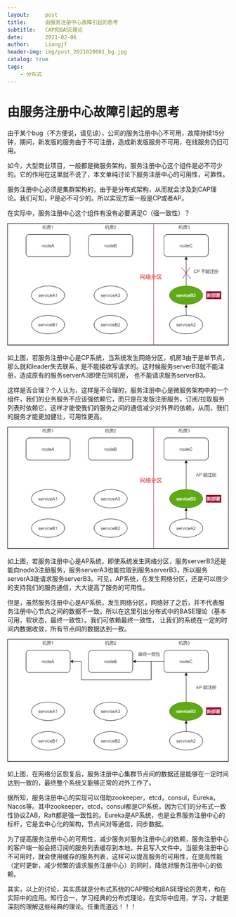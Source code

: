 ```yaml
---
layout:     post                  
title:      由服务注册中心故障引起的思考
subtitle:   CAP和BASE理论
date:       2021-02-06
author:     Liangjf
header-img: img/post_2021020601_bg.jpg
catalog: true                      
tags:                       
    - 分布式
---
```


# 由服务注册中心故障引起的思考

由于某个bug（不方便说，请见谅），公司的服务注册中心不可用，故障持续15分钟，期间，新发版的服务由于不可注册，造成新发版服务不可用，在线服务仍旧可用。

如今，大型商业项目，一般都是微服务架构，服务注册中心这个组件是必不可少的。它的作用在这里就不说了，本文单纯讨论下服务注册中心的可用性，可靠性。

服务注册中心必须是集群架构的，由于是分布式架构，从而就会涉及到CAP理论。我们可知，P是必不可少的。所以实现方案一般是CP或者AP。

在实际中，服务注册中心这个组件有没有必要满足C（强一致性）？

![](https://github.com/liangjfblue/liangjfblue.github.io/blob/master/img/post_discovery_1.png?raw=true)

如上图，若服务注册中心是CP系统，当系统发生网络分区，机房3由于是单节点，那么就和leader失去联系，是不能接收写请求的。这时候服务serverB3就不能注册，造成原有的服务serverA3即使在同机房，
也不能请求服务serverB3。

这样是否合理？个人认为，这样是不合理的，服务注册中心是微服务架构中的一个组件，我们的业务服务不应该强依赖它，而只是在发版注册服务，订阅/拉取服务列表时依赖它，这样才能使我们的服务之间的通信减少对外界的依赖，从而，我们的服务才能更加健壮，可用性更高。

![](https://github.com/liangjfblue/liangjfblue.github.io/blob/master/img/post_discovery_2.png?raw=true)

如上图，若服务注册中心是AP系统，即使系统发生网络分区，服务serverB3还是能向node3注册服务，服务serverA3也能拉取到服务serverB3，所以服务serverA3能请求服务serverB3。可见，AP系统，在发生网络分区，还是可以很少的支持我们的服务通信，大大提高了服务的可用性。

但是，虽然服务注册中心是AP系统，发生网络分区，网络好了之后，并不代表服务注册中心节点之间的数据不一致。所以在这里引出分布式中的BASE理论（基本可用，软状态，最终一致性）。我们可依赖最终一致性，
让我们的系统在一定的时间内数据收敛，所有节点间的数据达到一致。

![](https://github.com/liangjfblue/liangjfblue.github.io/blob/master/img/post_discovery_3.png?raw=true)

如上图，在网络分区恢复后，服务注册中心集群节点间的数据还是能够在一定时间达到一致的，最终整个系统又能够正常的对外工作了。

据所知，服务注册中心的实现可以借助zookeeper，etcd，consul，Eureka，Nacos等。其中zookeeper，etcd，consul都是CP系统，因为它们的分布式一致性协议ZAB，Raft都是强一致性的。Eureka是AP系统，也是业界服务注册中心的标杆，它是去中心化的架构，节点间对等通信，同步数据。

为了提高服务注册中心的可用性，减少服务对服务注册中心的依赖，服务注册中心的客户端一般会把订阅的服务列表缓存到本地，并且写入文件中。当服务注册中心不可用时，就会使用缓存的服务列表，这样可以提高服务的可用性，在提高性能（定时更新，减少频繁的请求服务注册中心）的同时，降低对服务注册中心的依赖。

其实，以上的讨论，其实质就是分布式系统的CAP理论和BASE理论的思考，和在实际中的应用。知行合一，学习经典的分布式理论，在实际中应用，学习，才能更深刻的理解这些经典的理论。任重而道远！！！


